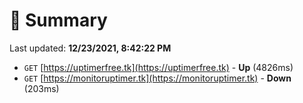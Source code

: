 # 📖 Summary
Last updated: **12/23/2021, 8:42:22 PM**

- `GET` [https://uptimerfree.tk](https://uptimerfree.tk) - **Up** (4826ms)
- `GET` [https://monitoruptimer.tk](https://monitoruptimer.tk) - **Down** (203ms)
